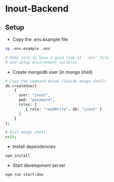 # Inout-Backend

## Setup

- Copy the .env.example file
```bash
cp .env.example .env

# Make sure to have a good look at `.env` file
# and setup environment varibles
```

- Create mongodb user (in mongo shell)
```bash
# Copy the command below (inside mongo shell)
db.createUser(
    {
      user: "inout",
      pwd: "password",
      roles: [
         { role: "readWrite", db: "inout" }
      ]
    }
);

# Exit mongo shell
exit;
```
- Install dependencies
```bash
npm install
```
- Start development server
```bash
npm run start:dev
```